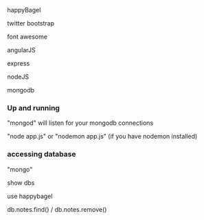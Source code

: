 happyBagel

twitter bootstrap

font awesome

angularJS

express

nodeJS

mongodb


### Up and running

"mongod" will listen for your mongodb connections

"node app.js" or "nodemon app.js" (if you have nodemon installed)

### accessing database

"mongo" 

show dbs

use happybagel

db.notes.find() / db.notes.remove()

